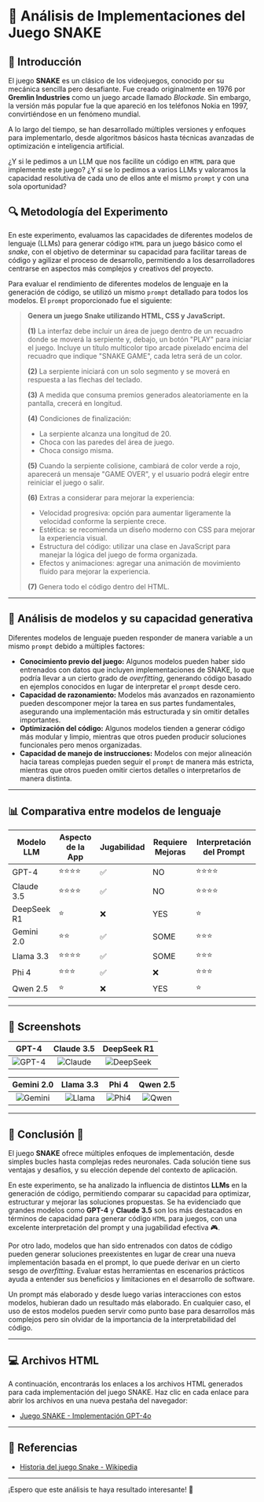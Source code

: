 # 🐍 Análisis de Implementaciones del Juego SNAKE

## 📌 Introducción

El juego **SNAKE** es un clásico de los videojuegos, conocido por su mecánica sencilla pero desafiante. Fue creado originalmente en 1976 por **Gremlin Industries** como un juego arcade llamado *Blockade*. Sin embargo, la versión más popular fue la que apareció en los teléfonos Nokia en 1997, convirtiéndose en un fenómeno mundial.

A lo largo del tiempo, se han desarrollado múltiples versiones y enfoques para implementarlo, desde algoritmos básicos hasta técnicas avanzadas de optimización e inteligencia artificial.

¿Y si le pedimos a un LLM que nos facilite un código en `HTML` para que implemente este juego? ¿Y si se lo pedimos a varios LLMs y valoramos la capacidad resolutiva de cada uno de ellos ante el mismo `prompt` y con una sola oportunidad?

## 🔍 Metodología del Experimento

En este experimento, evaluamos las capacidades de diferentes modelos de lenguaje (LLMs) para generar código `HTML` para un juego básico como el *snake*, con el objetivo de determinar su capacidad para facilitar tareas de código y agilizar el proceso de desarrollo, permitiendo a los desarrolladores centrarse en aspectos más complejos y creativos del proyecto.

Para evaluar el rendimiento de diferentes modelos de lenguaje en la generación de código, se utilizó un mismo `prompt` detallado para todos los modelos. El `prompt` proporcionado fue el siguiente:

> **Genera un juego Snake utilizando HTML, CSS y JavaScript.**
>
> **(1)** La interfaz debe incluir un área de juego dentro de un recuadro donde se moverá la serpiente y, debajo, un botón "PLAY" para iniciar el juego. Incluye un título multicolor tipo arcade pixelado encima del recuadro que indique "SNAKE GAME", cada letra será de un color.
>
> **(2)** La serpiente iniciará con un solo segmento y se moverá en respuesta a las flechas del teclado.
>
> **(3)** A medida que consuma premios generados aleatoriamente en la pantalla, crecerá en longitud.
>
> **(4)** Condiciones de finalización:
> - La serpiente alcanza una longitud de 20.
> - Choca con las paredes del área de juego.
> - Choca consigo misma.
>
> **(5)** Cuando la serpiente colisione, cambiará de color verde a rojo, aparecerá un mensaje "GAME OVER", y el usuario podrá elegir entre reiniciar el juego o salir.
>
> **(6)** Extras a considerar para mejorar la experiencia:
> - Velocidad progresiva: opción para aumentar ligeramente la velocidad conforme la serpiente crece.
> - Estética: se recomienda un diseño moderno con CSS para mejorar la experiencia visual.
> - Estructura del código: utilizar una clase en JavaScript para manejar la lógica del juego de forma organizada.
> - Efectos y animaciones: agregar una animación de movimiento fluido para mejorar la experiencia.
>
> **(7)** Genera todo el código dentro del HTML.

---

## 🔎 Análisis de modelos y su capacidad generativa

Diferentes modelos de lenguaje pueden responder de manera variable a un mismo `prompt` debido a múltiples factores:

- **Conocimiento previo del juego:** Algunos modelos pueden haber sido entrenados con datos que incluyen implementaciones de SNAKE, lo que podría llevar a un cierto grado de *overfitting*, generando código basado en ejemplos conocidos en lugar de interpretar el `prompt` desde cero.
- **Capacidad de razonamiento:** Modelos más avanzados en razonamiento pueden descomponer mejor la tarea en sus partes fundamentales, asegurando una implementación más estructurada y sin omitir detalles importantes.
- **Optimización del código:** Algunos modelos tienden a generar código más modular y limpio, mientras que otros pueden producir soluciones funcionales pero menos organizadas.
- **Capacidad de manejo de instrucciones:** Modelos con mejor alineación hacia tareas complejas pueden seguir el `prompt` de manera más estricta, mientras que otros pueden omitir ciertos detalles o interpretarlos de manera distinta.

---

## 📊 Comparativa entre modelos de lenguaje

| Modelo LLM  | Aspecto de la App | Jugabilidad | Requiere Mejoras | Interpretación del Prompt |
| ----------- | ----------------- | ----------- | ---------------- |------------------------| 
| GPT-4       | ⭐⭐⭐⭐              | ✅           | NO                | ⭐⭐⭐⭐ |               
| Claude 3.5  | ⭐⭐⭐⭐               | ✅           | NO                | ⭐⭐⭐⭐ |  
| DeepSeek R1 | ⭐                | ❌           | YES                | ⭐ |                    
| Gemini 2.0  | ⭐⭐               | ✅           | SOME                | ⭐⭐⭐ | 
| Llama 3.3   | ⭐⭐⭐⭐                | ✅          | SOME                | ⭐⭐⭐ | 
| Phi 4       | ⭐⭐⭐               | ✅           | ❌                | ⭐⭐⭐ | 
| Qwen 2.5    | ⭐                | ❌         | YES                | ⭐ | 

---

## 📸 Screenshots

| GPT-4 | Claude 3.5 | DeepSeek R1 |
|:-----:|:----------:|:---------:|
| ![GPT-4](../images/GPT-4o.png) | ![Claude](../images/Claude_3.5.png) | ![DeepSeek](../images/DeepSeek_R1.png) |

| Gemini 2.0 | Llama 3.3 | Phi 4 | Qwen 2.5 |
|:-----:|:----------:|:---------:|:---------:|
| ![Gemini](../images/Gemini_2.0_Flash.png) | ![Llama](../images/Llama3.3-70b.png) | ![Phi4](../images/Phi4.png) | ![Qwen](../images/Phi.png) | ![Phi](../images/Qwen2.5-Coder-32b.png) |

---

## 📜 Conclusión 🤔

El juego **SNAKE** ofrece múltiples enfoques de implementación, desde simples bucles hasta complejas redes neuronales. Cada solución tiene sus ventajas y desafíos, y su elección depende del contexto de aplicación.

En este experimento, se ha analizado la influencia de distintos **LLMs** en la generación de código, permitiendo comparar su capacidad para optimizar, estructurar y mejorar las soluciones propuestas. Se ha evidenciado que grandes modelos como **GPT-4** y **Claude 3.5** son los más destacados en términos de capacidad para generar código `HTML` para juegos, con una excelente interpretación del prompt y una jugabilidad efectiva 🎮.

Por otro lado, modelos que han sido entrenados con datos de código pueden generar soluciones preexistentes en lugar de crear una nueva implementación basada en el prompt, lo que puede derivar en un cierto sesgo de *overfitting*. Evaluar estas herramientas en escenarios prácticos ayuda a entender sus beneficios y limitaciones en el desarrollo de software.

Un prompt más elaborado y desde luego varias interacciones con estos modelos, hubieran dado un resultado más elaborado. En cualquier caso, el uso de estos modelos pueden servir como punto base para desarrollos más complejos pero sin olvidar de la importancia de la interpretabilidad del código.

---
## 💻 Archivos HTML

A continuación, encontrarás los enlaces a los archivos HTML generados para cada implementación del juego SNAKE. Haz clic en cada enlace para abrir los archivos en una nueva pestaña del navegador:

- <a href="snake_game_by_GPT-4o.html" target="_blank">Juego SNAKE - Implementación GPT-4o</a>


---
## 🔗 Referencias

- [Historia del juego Snake - Wikipedia](https://es.wikipedia.org/wiki/Snake_(videojuego))

---

¡Espero que este análisis te haya resultado interesante! 🚀
